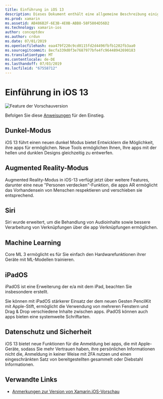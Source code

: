 ```yaml
---
title: Einführung in iOS 13
description: Dieses Dokument enthält eine allgemeine Beschreibung einiger iOS 13-APIs, die für die Xamarin Preview-Version bietet C# Bindungen.
ms.prod: xamarin
ms.assetid: AB486B2F-6E3B-4E0B-ABB8-58F5804D56D2
ms.technology: xamarin-ios
author: conceptdev
ms.author: crdun
ms.date: 07/01/2019
ms.openlocfilehash: eaa479f220c9cd0115fd2d4496fbfb1202fb3aa0
ms.sourcegitcommit: 8ecfa339d0f3e7687977bfe4fc96448942690183
ms.translationtype: MT
ms.contentlocale: de-DE
ms.lasthandoff: 07/03/2019
ms.locfileid: "67558712"
---
```

# <a name="introduction-to-ios-13"></a>Einführung in iOS 13

![Feature der Vorschauversion](~/media/shared/preview.png)

Befolgen Sie diese [Anweisungen](~/ios/platform/ios13/get-started.md) für den Einstieg.

## <a name="dark-mode"></a>Dunkel-Modus

iOS 13 führt einen neuen dunkel Modus bietet Entwicklern die Möglichkeit, ihre apps für ermöglichen. Neue Tools ermöglichen Ihnen, Ihre apps mit der hellen und dunklen Designs gleichzeitig zu entwerfen.

## <a name="augmented-reality"></a>Augmented Reality-Modus

Augmented Reality-Modus in iOS-13 verfügt jetzt über weitere Features, darunter eine neue "Personen verdecken"-Funktion, die apps AR ermöglicht das Vorhandensein von Menschen respektieren und verschieben sie entsprechend.

## <a name="siri"></a>Siri

Siri wurde erweitert, um die Behandlung von Audioinhalte sowie bessere Verarbeitung von Verknüpfungen über die app Verknüpfungen ermöglichen.

## <a name="machine-learning"></a>Machine Learning

Core ML 3 ermöglicht es für Sie einfach den Hardwarefunktionen ihrer Geräte mit ML-Modellen trainieren.

## <a name="ipados"></a>iPadOS

iPadOS ist eine Erweiterung der e/a mit dem iPad, beachten Sie insbesondere erstellt.

Sie können mit iPadOS stärkerer Einsatz der dem neuen Gesten PencilKit mit Apple-Stift, ermöglicht die Verwendung von mehreren Fenstern und Drag & Drop verschiedene Inhalte zwischen apps. iPadOS können auch apps bieten eine systemweite Schriftarten.

## <a name="privacy-and-security"></a>Datenschutz und Sicherheit

iOS 13 bietet neue Funktionen für die Anmeldung bei apps, die mit Apple-Geräte, sodass Sie mehr Vertrauen haben, ihre persönlichen Informationen nicht die, Anmeldung in keiner Weise mit 2FA nutzen und einen eingeschränkten Satz von bereitgestellten gesammelt oder Diebstahl Informationen.

## <a name="related-links"></a>Verwandte Links

- [Anmerkungen zur Version von Xamarin.iOS-Vorschau](/xamarin/ios/release-notes/12/12.99)

